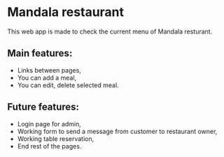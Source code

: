 # Mandala restaurant

This web app is made to check the current menu of Mandala resturant.

## Main features:

* Links between pages,
* You can add a meal,
* You can edit, delete selected meal.

## Future features:

* Login page for admin,
* Working form to send a message from customer to restaurant owner,
* Working table reservation,
* End rest of the pages.




